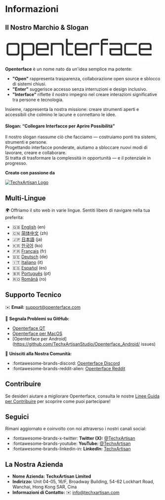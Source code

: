 # Informazioni

## Il Nostro Marchio & Slogan

![Openterface Logo](images/openterface.png)  

**Openterface** è un nome nato da un'idea semplice ma potente:  

- **"Open"** rappresenta trasparenza, collaborazione open source e sblocco di sistemi chiusi.  
- **"Enter"** suggerisce accesso senza interruzioni e design inclusivo.  
- **"Interface"** riflette il nostro impegno nel creare interazioni significative tra persone e tecnologia.

Insieme, rappresenta la nostra missione: creare strumenti aperti e accessibili che colmino le lacune e connettano le idee.

#### Slogan: **“Collegare Interfacce per Aprire Possibilità”**

Il nostro slogan riassume ciò che facciamo — costruiamo ponti tra sistemi, strumenti e persone.  
Progettando interfacce ponderate, aiutiamo a sbloccare nuovi modi di lavorare, creare e collaborare.  
Si tratta di trasformare la complessità in opportunità — e il potenziale in progresso.

**Creato con passione da**

[![TechxArtisan Logo](https://techxartisan.com/images/techxartisan-company-black.png)](https://techxartisan.com)  

## Multi-Lingue

🌍 Offriamo il sito web in varie lingue. 
Sentiti libero di navigare nella tua preferita:

- 🇬🇧 [English](https://openterface.com/) (en)
- 🇨🇳 [简体中文](https://cn.openterface.com/) (zh)
- 🇯🇵 [日本語](https://jp.openterface.com/) (ja)
- 🇰🇷 [한국어](https://kr.openterface.com/) (ko)
- 🇫🇷 [Français](https://fr.openterface.com/) (fr)
- 🇩🇪 [Deutsch](https://de.openterface.com/) (de)
- 🇮🇹 [Italiano](https://it.openterface.com/) (it)
- 🇪🇸 [Español](https://es.openterface.com/) (es)
- 🇧🇷 [Português](https://pt.openterface.com/) (pt)
- 🇷🇴 [Română](https://ro.openterface.com/) (ro)

## Supporto Tecnico  
✉️ **Email:** [support@openterface.com](mailto:support@openterface.com)  

📂 **Segnala Problemi su GitHub:**

- [Openterface QT](https://github.com/TechxArtisanStudio/Openterface_QT/issues)  
- [Openterface per MacOS](https://github.com/TechxArtisanStudio/Openterface_MacOS/issues)  
- [Openterface per Android](https://github.com/TechxArtisanStudio/Openterface_Android/
issues)  

💬 **Unisciti alla Nostra Comunità:**

- :fontawesome-brands-discord: [Openterface Discord](https://openterface.com/discord)  
- :fontawesome-brands-reddit-alien: [Openterface Reddit](https://openterface.com/reddit)  


## Contribuire
Se desideri aiutare a migliorare Openterface, consulta le nostre [Linee Guida per Contribuire](contributing.md) per scoprire come puoi partecipare!


## Seguici

Rimani aggiornato e coinvolto con noi attraverso i nostri canali social:  

- :fontawesome-brands-x-twitter: **Twitter (X):** [@TechxArtisan](https://twitter.com/TechxArtisan)  
- :fontawesome-brands-youtube: **YouTube:** [@TechxArtisan](https://www.youtube.com/@TechxArtisan)  
- :fontawesome-brands-linkedin-in: **LinkedIn:** [TechxArtisan](https://www.linkedin.com/company/techxartisan/)  


## La Nostra Azienda

- **Nome Azienda:** **TechxArtisan Limited**  
- **Indirizzo:** Unit 04-05, 16/F, Broadway Building, 54-62 Lockhart Road, Wanchai, Hong Kong SAR, Cina  
- **Informazioni di Contatto:** ✉️ [info@techxartisan.com](mailto:info@techxartisan.com)  